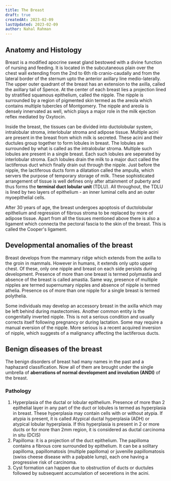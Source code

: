 ```yaml
---
title: The Breast
draft: true
createdAt: 2023-02-09
lastUpdated: 2023-02-09
author: Nahal Rahman
---
```


## Anatomy and Histology

Breast is a modified apocrine sweat gland bestowed with a divine function of nursing and feeding. It is located in the subcutaneous plain over the chest wall extending from the 2nd to 6th rib cranio-caudally and from the lateral border of the sternum upto the anterior axillary line medio-laterally. The upper outer quadrant of the breast has an extension to the axilla, called the axillary tail of Spence. At the center of each breast lies a projection lined by stratified squamous epithelium, called the nipple. The nipple is surrounded by a region of pigmented skin termed as the areola which contains multiple tubercles of Montgomery. The nipple and areola is densely innervated as well, which plays a major role in the milk ejection reflex mediated by Oxytocin.

Inside the breast, the tissues can be divided into ductolobular system, intralobular stroma, interlobular stroma and adipose tissue. Multiple acini are present in the breast from which milk is secreted. These acini and their ductules group together to form lobules in breast. The lobules are surrounded by what is called as the intralobular stroma. Multiple such lobules are present in a single breast. Each such lobules are seperated by interlobular stroma. Each lobules drain the milk to a major duct called the lactiferous duct which finally drain out through the nipple. Just before the nipple, the lactiferous ducts form a dilatation called the ampulla, which servers the purpose of temporary storage of milk. These sophisticated arrangement of tissue is well defines only after attainment of puberty and thus forms the **terminal duct lobular unit** (TDLU). All throughout, the TDLU is lined by two layers of epithelium - an inner luminal cells and an outer myoepithelial cells.

After 30 years of age, the breast undergoes apoptosis of ductolobular epithelium and regression of fibrous stroma to be replaced by more of adipose tissue. Apart from all the tissues mentioned above there is also a ligament which connecta the pectoral fascia to the skin of the breast. This is called the Cooper's ligament.

## Developmental anomalies of the breast

Breast develops from the mammary ridge which extends from the axilla to the groin in mammals. However in humans, it extends only upto upper chest. Of these, only one nipple and breast on each side persists during development. Presence of more than one breast is termed polymastia and absence of the breast is called amastia. Same way, presence of multiple nipples are termed supernumary nipples and absence of nipple is termed athelia. Presence os of more than one nipple for a single breast is termed polythelia.

Some individuals may develop an accessory breast in the axilla which may be left behind during mastectomies. Another common entity is the congenitally inverted nipple. This is not a serious condition and usually corrects itself following pregnancy or during lactation. Some may require a manual eversion of the nipple. More serious is a recent acquired inversion of nipple, which suggests of a malignancy affecting the lactiferous ducts.

## Benign diseases of the breast

The benign disorders of breast had many names in the past and a haphazard classification. Now all of them are brought under the single umbrella of **aberrations of normal development and involution (ANDI)** of the breast.

### Pathology

1. Hyperplasia of the ductal or lobular epithelium. Presence of more than 2 epithelial layer in any part of the duct or lobules is termed as hyperplasia in breast. These hyperplasia may contain cells with or without atypia. If atypia is present, it is called Atypical ductal hyperplasia (ADH) or atypical lobular hyperplasia. If this hyperplasia is present in 2 or more ducts or for more than 2mm region, it is considered as ductal carcinoma in situ (DCIS)
2. Papilloma: it is a projection of the duct epithelium. The papilloma contains a fibrous core surrounded by epithelium. It can be a solitary papilloma, papillomatosis (multiple papilloma) or juvenille papillomatosis (swiss cheese disease with a palpable lump), each one having a progressive risk of carcinoma.
3. Cyst formation can happen due to obstruction of ducts or ductules followed by subsequent accumulation of seceretions in the acini.
